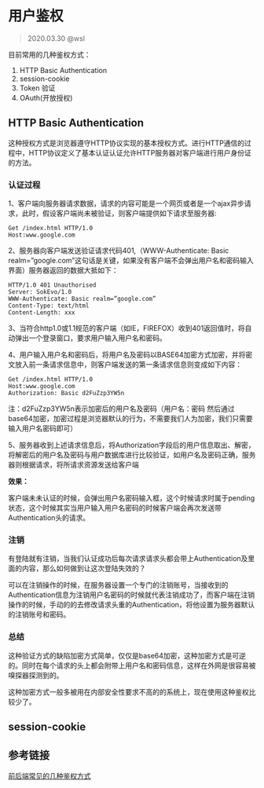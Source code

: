 # 用户鉴权

> 2020.03.30 @wsl

目前常用的几种鉴权方式：

1. HTTP Basic Authentication
2. session-cookie
3. Token 验证
4. OAuth(开放授权)

## HTTP Basic Authentication

这种授权方式是浏览器遵守HTTP协议实现的基本授权方式。进行HTTP通信的过程中，HTTP协议定义了基本认证认证允许HTTP服务器对客户端进行用户身份证的方法。

### 认证过程

 1、客户端向服务器请求数据，请求的内容可能是一个网页或者是一个ajax异步请求，此时，假设客户端尚未被验证，则客户端提供如下请求至服务器:

```http
Get /index.html HTTP/1.0
Host:www.google.com
```

2、服务器向客户端发送验证请求代码401,（WWW-Authenticate: Basic realm=”google.com”这句话是关键，如果没有客户端不会弹出用户名和密码输入界面）服务器返回的数据大抵如下：

```http
HTTP/1.0 401 Unauthorised
Server: SokEvo/1.0
WWW-Authenticate: Basic realm=”google.com”
Content-Type: text/html
Content-Length: xxx
```

3、当符合http1.0或1.1规范的客户端（如IE，FIREFOX）收到401返回值时，将自动弹出一个登录窗口，要求用户输入用户名和密码。

4、用户输入用户名和密码后，将用户名及密码以BASE64加密方式加密，并将密文放入前一条请求信息中，则客户端发送的第一条请求信息则变成如下内容：

```http
Get /index.html HTTP/1.0
Host:www.google.com
Authorization: Basic d2FuZzp3YW5n
```

注：d2FuZzp3YW5n表示加密后的用户名及密码（用户名：密码 然后通过base64加密，加密过程是浏览器默认的行为，不需要我们人为加密，我们只需要输入用户名密码即可）

5、服务器收到上述请求信息后，将Authorization字段后的用户信息取出、解密，将解密后的用户名及密码与用户数据库进行比较验证，如用户名及密码正确，服务器则根据请求，将所请求资源发送给客户端

**效果：**

客户端未未认证的时候，会弹出用户名密码输入框，这个时候请求时属于pending状态，这个时候其实当用户输入用户名密码的时候客户端会再次发送带Authentication头的请求。

### 注销

有登陆就有注销，当我们认证成功后每次请求请求头都会带上Authentication及里面的内容，那么如何做到让这次登陆失效的？

可以在注销操作的时候，在服务器设置一个专门的注销账号，当接收到的Authentication信息为注销用户名密码的时候就代表注销成功了，而客户端在注销操作的时候，手动的的去修改请求头重的Authentication，将他设置为服务器默认的注销账号和密码。

### 总结

这种验证方式的缺陷加密方式简单，仅仅是base64加密，这种加密方式是可逆的。同时在每个请求的头上都会附带上用户名和密码信息，这样在外网是很容易被嗅探器探测到的。

这种加密方式一般多被用在内部安全性要求不高的的系统上，现在使用这种鉴权比较少了。



## session-cookie





## 参考链接

[前后端常见的几种鉴权方式](https://blog.csdn.net/wang839305939/article/details/78713124)

